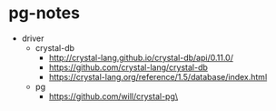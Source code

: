 # pg-notes

- driver
  - crystal-db
    - http://crystal-lang.github.io/crystal-db/api/0.11.0/
    - https://github.com/crystal-lang/crystal-db
    - https://crystal-lang.org/reference/1.5/database/index.html
  - pg
    - https://github.com/will/crystal-pg\
